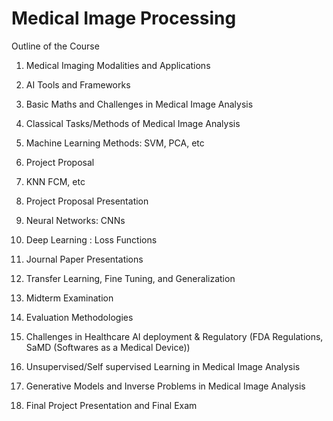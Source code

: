 # Medical Image Processing
Outline of the Course

1. Medical Imaging Modalities and Applications

2. AI Tools and Frameworks

3. Basic Maths and Challenges in Medical Image Analysis

4. Classical Tasks/Methods of Medical Image Analysis

5. Machine Learning Methods: SVM, PCA, etc

6. Project Proposal

7. KNN FCM, etc

8. Project Proposal Presentation

9. Neural Networks: CNNs

10. Deep Learning : Loss Functions

11. Journal Paper Presentations

12. Transfer Learning, Fine Tuning, and Generalization

13. Midterm Examination

14. Evaluation Methodologies

15. Challenges in Healthcare AI deployment & Regulatory (FDA Regulations, SaMD (Softwares as a Medical Device))

16. Unsupervised/Self supervised Learning in Medical Image Analysis

17. Generative Models and Inverse Problems in Medical Image Analysis

18. Final Project Presentation and Final Exam 
